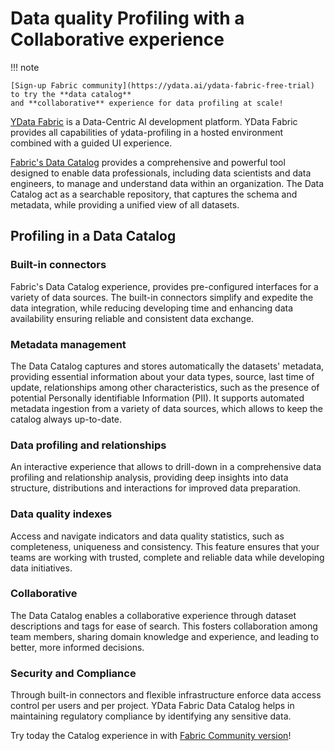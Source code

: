 # Data quality Profiling with a Collaborative experience

!!! note

    [Sign-up Fabric community](https://ydata.ai/ydata-fabric-free-trial) to try the **data catalog**
    and **collaborative** experience for data profiling at scale!

[YData Fabric](https://ydata.ai/products/fabric) is a Data-Centric AI
development platform. YData Fabric provides all capabilities of
ydata-profiling in a hosted environment combined with a guided UI
experience.

[Fabric's Data Catalog](https://ydata.ai/products/data_catalog)
provides a comprehensive and powerful tool designed to enable data
professionals, including data scientists and data engineers, to manage
and understand data within an organization. The Data Catalog act as a
searchable repository, that captures the schema and metadata, while
providing a unified view of all datasets.

## Profiling in a Data Catalog

### Built-in connectors

Fabric's Data Catalog experience, provides pre-configured interfaces
for a variety of data sources. The built-in connectors simplify and
expedite the data integration, while reducing developing time and
enhancing data availability ensuring reliable and consistent data
exchange.

### Metadata management

The Data Catalog captures and stores automatically the datasets'
metadata, providing essential information about your data types, source,
last time of update, relationships among other characteristics, such as
the presence of potential Personally identifiable Information (PII). It
supports automated metadata ingestion from a variety of data sources,
which allows to keep the catalog always up-to-date.

### Data profiling and relationships

An interactive experience that allows to drill-down in a comprehensive data profiling
and relationship analysis, providing deep insights into data structure,
distributions and interactions for improved data preparation.

### Data quality indexes 

Access and navigate indicators and data quality statistics, such as completeness, uniqueness
and consistency. This feature ensures that your teams are working with
trusted, complete and reliable data while developing data initiatives.

### Collaborative

The Data Catalog enables a collaborative experience through dataset
descriptions and tags for ease of search. This fosters collaboration
among team members, sharing domain knowledge and experience, and leading
to better, more informed decisions.

### Security and Compliance 
Through built-in connectors and flexible infrastructure enforce data access control per
users and per project. YData Fabric Data Catalog helps in maintaining
regulatory compliance by identifying any sensitive data.

Try today the Catalog experience in with [Fabric Community
version](https://ydata.ai/ydata-fabric-free-trial)!
